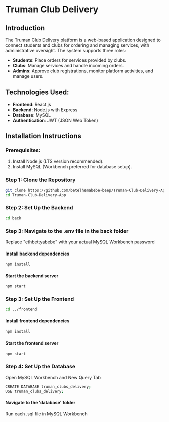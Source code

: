 # Truman Club Delivery 

## Introduction
The Truman Club Delivery platform is a web-based application designed to connect students and clubs for ordering and managing services, with administrative oversight. The system supports three roles:

- **Students**: Place orders for services provided by clubs.
- **Clubs**: Manage services and handle incoming orders.
- **Admins**: Approve club registrations, monitor platform activities, and manage users.

## Technologies Used:
- **Frontend**: React.js
- **Backend**: Node.js with Express
- **Database**: MySQL
- **Authentication**: JWT (JSON Web Token)

## Installation Instructions

### Prerequisites:
1. Install Node.js (LTS version recommended).
2. Install MySQL (Workbench preferred for database setup).

### Step 1: Clone the Repository
```bash
git clone https://github.com/betelhemabebe-beep/Truman-Club-Delivery-App.git
cd Truman-Club-Delivery-App
```

### Step 2: Set Up the Backend
```bash
cd back
```

### Step 3: Navigate to the .env file in the back folder
Replace "ethbettyabebe" with your actual MySQL Workbench password

#### Install backend dependencies
```bash
npm install
```

#### Start the backend server
```bash
npm start
```

### Step 3: Set Up the Frontend
```bash
cd ../frontend
```

#### Install frontend dependencies
```bash
npm install
```

#### Start the frontend server
```bash
npm start
```

### Step 4: Set Up the Database
 Open MySQL Workbench and New Query Tab
```bash
CREATE DATABASE truman_clubs_delivery;
USE truman_clubs_delivery;
```

#### Navigate to the 'database' folder
 Run each .sql file in MySQL Workbench 






